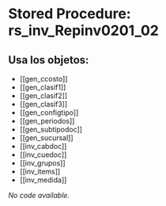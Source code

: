 # Stored Procedure: rs_inv_Repinv0201_02

## Usa los objetos:
- [[gen_ccosto]]
- [[gen_clasif1]]
- [[gen_clasif2]]
- [[gen_clasif3]]
- [[gen_configtipo]]
- [[gen_periodos]]
- [[gen_subtipodoc]]
- [[gen_sucursal]]
- [[inv_cabdoc]]
- [[inv_cuedoc]]
- [[inv_grupos]]
- [[inv_items]]
- [[inv_medida]]

*No code available.*
